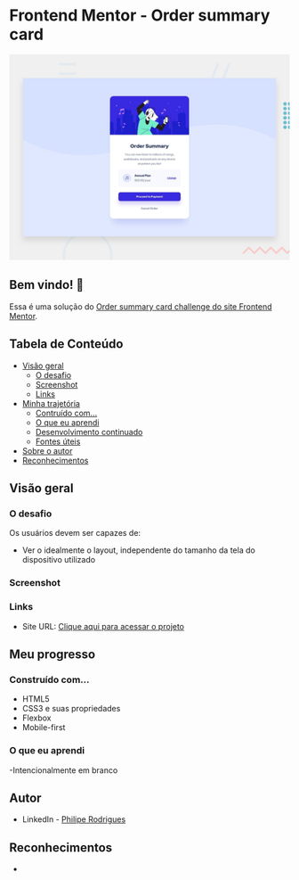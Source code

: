 # Frontend Mentor - Order summary card

![Design preview for the Order summary card coding challenge](./design/desktop-preview.jpg)

## Bem vindo! 👋

Essa é uma solução do [Order summary card challenge do site Frontend Mentor](https://www.frontendmentor.io/challenges/order-summary-component-QlPmajDUj). 

## Tabela de Conteúdo

- [Visão geral](#overview)
  - [O desafio](#the-challenge)
  - [Screenshot](#screenshot)
  - [Links](#links)
- [Minha trajetória](#my-process)
  - [Contruído com...](#built-with)
  - [O que eu aprendi](#what-i-learned)
  - [Desenvolvimento continuado](#continued-development)
  - [Fontes úteis](#useful-resources)
- [Sobre o autor](#author)
- [Reconhecimentos](#acknowledgments)



## Visão geral

### O desafio

Os usuários devem ser capazes de:

- Ver o idealmente o layout, independente do tamanho da tela do dispositivo utilizado

### Screenshot

### Links

- Site URL: [Clique aqui para acessar o projeto](https://resumo-de-pedido-de-compra.vercel.app/)

## Meu progresso

### Construído com...

- HTML5
- CSS3 e suas propriedades
- Flexbox
- Mobile-first

### O que eu aprendi

-Intencionalmente em branco

## Autor

- LinkedIn - [Philipe Rodrigues](https://www.linkedin.com/in/philipe-rodrigues-3b3884226/)

## Reconhecimentos
-